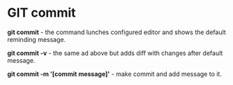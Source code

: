 # GIT commit

**git commit** - the command lunches configured editor and shows the default reminding message.

**git commit -v** - the same ad above but adds diff with changes after default message.

**git commit -m '[commit message]'** - make commit and add message to it.
